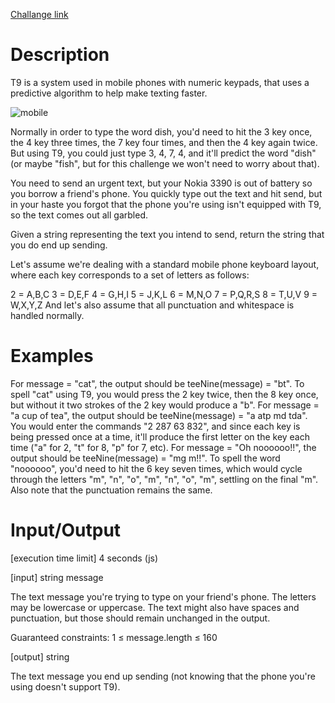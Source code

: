 [Challange link](https://codefights.com/challenge/noThgu6K88YPqceQy)
# Description
T9 is a system used in mobile phones with numeric keypads, that uses a predictive algorithm to help make texting faster.

![mobile](https://i.imgur.com/rkVynVa.jpg)

Normally in order to type the word dish, you'd need to hit the 3 key once, the 4 key three times, the 7 key four times, and then the 4 key again twice. But using T9, you could just type 3, 4, 7, 4, and it'll predict the word "dish" (or maybe "fish", but for this challenge we won't need to worry about that).

You need to send an urgent text, but your Nokia 3390 is out of battery so you borrow a friend's phone. You quickly type out the text and hit send, but in your haste you forgot that the phone you're using isn't equipped with T9, so the text comes out all garbled.

Given a string representing the text you intend to send, return the string that you do end up sending.

Let's assume we're dealing with a standard mobile phone keyboard layout, where each key corresponds to a set of letters as follows:

2 = A,B,C
3 = D,E,F
4 = G,H,I
5 = J,K,L
6 = M,N,O
7 = P,Q,R,S
8 = T,U,V
9 = W,X,Y,Z
And let's also assume that all punctuation and whitespace is handled normally.

# Examples
For message = "cat", the output should be teeNine(message) = "bt". To spell "cat" using T9, you would press the 2 key twice, then the 8 key once, but without it two strokes of the 2 key would produce a "b".
For message = "a cup of tea", the output should be teeNine(message) = "a atp md tda". You would enter the commands "2 287 63 832", and since each key is being pressed once at a time, it'll produce the first letter on the key each time ("a" for 2, "t" for 8, "p" for 7, etc).
For message = "Oh noooooo!!", the output should be teeNine(message) = "mg m!!". To spell the word "noooooo", you'd need to hit the 6 key seven times, which would cycle through the letters "m", "n", "o", "m", "n", "o", "m", settling on the final "m". Also note that the punctuation remains the same.
# Input/Output
[execution time limit] 4 seconds (js)

[input] string message

The text message you're trying to type on your friend's phone. The letters may be lowercase or uppercase. The text might also have spaces and punctuation, but those should remain unchanged in the output.

Guaranteed constraints:
1 ≤ message.length ≤ 160

[output] string

The text message you end up sending (not knowing that the phone you're using doesn't support T9).